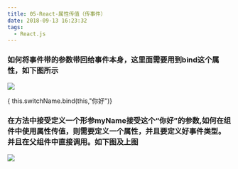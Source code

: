 ```yaml
---
title: 05-React-属性传值（传事件）
date: 2018-09-13 16:23:32
tags:
  - React.js
---
```


### 如何将事件带的参数带回给事件本身，这里面需要用到bind这个属性，如下图所示

<img class="myimage" src="image01.png">

{ this.switchName.bind(this,"你好")}

### 在方法中接受定义一个形参myName接受这个“你好”的参数,如何在组件中使用属性传值，则需要定义一个属性，并且要定义好事件类型。并且在父组件中直接调用。如下图及上图

<img class="myimage" src="image02.png">